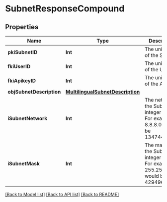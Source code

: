 # SubnetResponseCompound

## Properties
Name | Type | Description | Notes
------------ | ------------- | ------------- | -------------
**pkiSubnetID** | **Int** | The unique ID of the Subnet | 
**fkiUserID** | **Int** | The unique ID of the User | [optional] 
**fkiApikeyID** | **Int** | The unique ID of the Apikey | [optional] 
**objSubnetDescription** | [**MultilingualSubnetDescription**](MultilingualSubnetDescription.md) |  | 
**iSubnetNetwork** | **Int** | The network of the Subnet in integer form. For example 8.8.8.0 would be 134744064 | 
**iSubnetMask** | **Int** | The mask of the Subnet  in integer form. For example 255.255.255.0 would be 4294967040 | 

[[Back to Model list]](../README.md#documentation-for-models) [[Back to API list]](../README.md#documentation-for-api-endpoints) [[Back to README]](../README.md)



